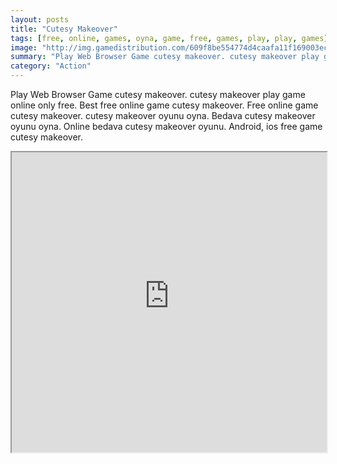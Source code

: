 ```yaml
---
layout: posts
title: "Cutesy Makeover"
tags: [free, online, games, oyna, game, free, games, play, play, games]
image: "http://img.gamedistribution.com/609f8be554774d4caafa11f169003ec5.jpg"
summary: "Play Web Browser Game cutesy makeover. cutesy makeover play game online only free. Best free online game cutesy makeover. Free online game cutesy makeover. cutesy makeover oyunu oyna. Bedava cutesy makeover oyunu oyna. Online bedava cutesy makeover oyunu. Android, ios free game cutesy makeover."
category: "Action"
---
```


Play Web Browser Game cutesy makeover. cutesy makeover play game online only free. Best free online game cutesy makeover. Free online game cutesy makeover. cutesy makeover oyunu oyna. Bedava cutesy makeover oyunu oyna. Online bedava cutesy makeover oyunu. Android, ios free game cutesy makeover.

<iframe width="100%" height="480px;" src="http://flash.gamedistribution.com?game=609f8be554774d4caafa11f169003ec5"></iframe>